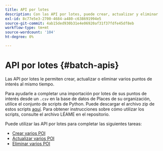 ```yaml
---
title: API por lotes
description: Con las API por lotes, puede crear, actualizar y eliminar varios puntos de interés.
exl-id: 8c77e5e3-2700-4684-a480-c638691994e5
source-git-commit: 4ab15ded930b31e4e06920af31f37fdfe45df8eb
workflow-type: tm+mt
source-wordcount: '104'
ht-degree: 0%

---
```


# API por lotes {#batch-apis}

Las API por lotes le permiten crear, actualizar o eliminar varios puntos de interés al mismo tiempo.

Para ayudarle a completar una importación por lotes de sus puntos de interés desde un `.csv` en la base de datos de Places de su organización, utilice el conjunto de scripts de Python. Puede descargar el archivo zip de estos scripts [aquí](https://github.com/adobe/places-scripts). Para obtener instrucciones sobre cómo utilizar los scripts, consulte el archivo LÉAME en el repositorio.

Puede utilizar las API por lotes para completar las siguientes tareas:

* [Crear varios POI](/help/web-service-api/api-usage/manage-pois/batch-apis/create-multiple-pois.md)
* [Actualizar varios POI](/help/web-service-api/api-usage/manage-pois/batch-apis/update-multiple-pois.md)
* [Eliminar varios POI](/help/web-service-api/api-usage/manage-pois/batch-apis/delete-multiple-pois.md)
